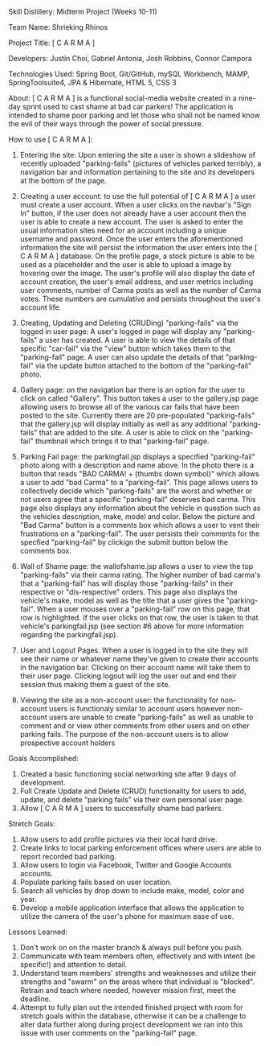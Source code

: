 Skill Distillery: Midterm Project (Weeks 10-11) 

Team Name: Shrieking Rhinos

Project Title: [ C A R M A ]

Developers: Justin Choi, Gabriel Antonia, Josh Robbins, Connor Campora

Technologies Used: Spring Boot, Git/GitHub, mySQL Workbench, MAMP, SpringToolsuite4, JPA & Hibernate, HTML 5, CSS 3

About: [ C A R M A ] is a functional social-media website created in a nine-day sprint used to cast shame at bad car parkers! The application is intended to shame poor parking and let those who shall not be named know the evil of their ways through the power of social pressure.

How to use [ C A R M A ]: 

1. Entering the site: Upon entering the site a user is shown a slideshow of recently uploaded "parking-fails" (pictures of vehicles parked terribly), a navigation bar and information pertaining to the site and its developers at the bottom of the page. 

2. Creating a user account: to use the full potential of [ C A R M A ] a user must create a user account. When a user clicks on the navbar's "Sign In" button, if the user does not already have a user account then the user is able to create a new account. The user is asked to enter the usual information sites need for an account including a unique username and password. Once the user enters the aforementioned information the site will persist the information the user enters into the [ C A R M A ] database. On the profile page, a stock picture is able to be used as a placeholder and the user is able to upload a image by hovering over the image. The user's profile will also display the date of account creation, the user's email address, and user metrics including user comments, number of Carma posts as well as the number of Carma votes. These numbers are cumulative and persists throughout the user's account life.

4. Creating, Updating and Deleting (CRUDing) "parking-fails" via the logged in user page: A user's logged in page will display any "parking-fails" a user has created. A user is able to view the details of that specific "car-fail" via the "view" button which takes them to the "parking-fail" page. A user can also update the details of that "parking-fail" via the update button attached to the bottom of the "parking-fail" photo.

5. Gallery page: on the navigation bar there is an option for the user to click on called "Gallery". This button takes a user to the gallery.jsp page allowing users to browse all of the various car fails that have been posted to the site. Currently there are 20 pre-populated "parking-fails" that the gallery.jsp will display initially as well as any additional "parking-fails" that are added to the site. A user is able to click on the "parking-fail" thumbnail which brings it to that "parking-fail" page.

6. Parking Fail page: the parkingfail.jsp displays a specified "parking-fail" photo along with a description and name above. In the photo there is a button that reads "BAD CARMA! + (thumbs down symbol)" which allows a user to add "bad Carma" to a "parking-fail". This page allows users to collectively decide which "parking-fails" are the worst and whether or not users agree that a specific "parking-fail" deserves bad carma. This page also displays any information about the vehicle in question such as the vehicles description, make, model and color. Below the picture and "Bad Carma" button is a comments box which allows a user to vent their frustrations on a "parking-fail". The user persists their comments for the specfied "parking-fail" by clickign the submit button below the comments box.

7. Wall of Shame page: the wallofshame.jsp allows a user to view the top "parking-fails" via their carma rating. The higher number of bad carma's that a "parking-fail" has will display those "parking-fails" in their respective or "dis-respective" orders. This page also displays the vehicle's make, model as well as the title that a user gives the "parking-fail". When a user mouses over a "parking-fail" row on this page, that row is highlighted. If the user clicks on that row, the user is taken to that vehicle's parkingfail.jsp (see section #6 above for more information regarding the parkingfail.jsp).

8. User and Logout Pages. When a user is logged in to the site they will see their name or whatever name they've given to create their accounts in the navigation bar. Clicking on their account name will take them to their user page. Clicking logout will log the user out and end their session thus making them a guest of the site.

9. Viewing the site as a non-account user: the functionality for non-account users is functionaly similar to account users however non-account users are unable to create "parking-fails" as well as unable to comment and or view other comments from other users and on other parking fails. The purpose of the non-account users is to allow prospective account holders 

Goals Accomplished:
1. Created a basic functioning social networking site after 9 days of development.
2. Full Create Update and Delete (CRUD) functionality for users to add, update, and delete "parking fails" via their own personal user page.
3. Allow [ C A R M A ] users to successfully shame bad parkers.

Stretch Goals:
1. Allow users to add profile pictures via their local hard drive.
2. Create links to local parking enforcement offices where users are able to report recorded bad parking.
3. Allow users to login via Facebook, Twitter and Google Accounts accounts.
4. Populate parking fails based on user location.
5. Search all vehicles by drop down to include make, model, color and year.
6. Develop a mobile application interface that allows the application to utilize the camera of the user's phone for maximum  ease of use.

Lessons Learned:
1. Don't work on on the master branch & always pull before you push.
2. Communicate with team members often, effectively and with intent (be specific!) and attention to detail.
3. Understand team members' strengths and weaknesses and utilize their strengths and "swarm" on the areas where that individual is "blocked". Retrain and teach where needed, however mission first, meet the deadline.
4. Attempt to fully plan out the intended finished project with room for stretch goals within the database, otherwise it can be a challenge to alter data further along during project development we ran into this issue with user comments on the "parking-fail" page.
